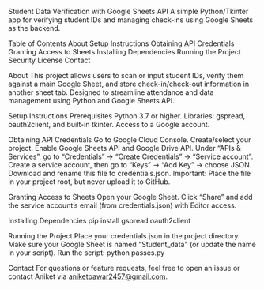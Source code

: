 Student Data Verification with Google Sheets API
A simple Python/Tkinter app for verifying student IDs and managing check-ins using Google Sheets as the backend.

Table of Contents
About
Setup Instructions
Obtaining API Credentials
Granting Access to Sheets
Installing Dependencies
Running the Project
Security
License
Contact


About
This project allows users to scan or input student IDs, verify them against a main Google Sheet, and store check-in/check-out information in another sheet tab. Designed to streamline attendance and data management using Python and Google Sheets API.


Setup Instructions
Prerequisites
Python 3.7 or higher.
Libraries: gspread, oauth2client, and built-in tkinter.
Access to a Google account.


Obtaining API Credentials
Go to Google Cloud Console.
Create/select your project.
Enable Google Sheets API and Google Drive API.
Under “APIs & Services”, go to “Credentials” → “Create Credentials” → “Service account”.
Create a service account, then go to “Keys” → “Add Key” → choose JSON.
Download and rename this file to credentials.json.
Important: Place the file in your project root, but never upload it to GitHub.

Granting Access to Sheets
Open your Google Sheet.
Click “Share” and add the service account’s email (from credentials.json) with Editor access.


Installing Dependencies
pip install gspread oauth2client


Running the Project
Place your credentials.json in the project directory.
Make sure your Google Sheet is named "Student_data" (or update the name in your script).
Run the script:
python passes.py


Contact
For questions or feature requests, feel free to open an issue or contact Aniket via aniketpawar2457@gmail.com.